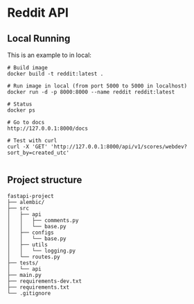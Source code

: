 # Reddit API

## Local Running
This is an example to in local:
````shell
# Build image
docker build -t reddit:latest .

# Run image in local (from port 5000 to 5000 in localhost)
docker run -d -p 8000:8000 --name reddit reddit:latest

# Status
docker ps

# Go to docs
http://127.0.0.1:8000/docs

# Test with curl
curl -X 'GET' 'http://127.0.0.1:8000/api/v1/scores/webdev?sort_by=created_utc'
  
````


## Project structure
````
fastapi-project
├── alembic/
├── src
│   ├── api
│   │   ├── comments.py
│   │   └── base.py
│   ├── configs
│   │   └── base.py
│   ├── utils
│   │   └── logging.py
│   └── routes.py
├── tests/
│   └── api
├── main.py
├── requirements-dev.txt
├── requirements.txt
└── .gitignore
````

